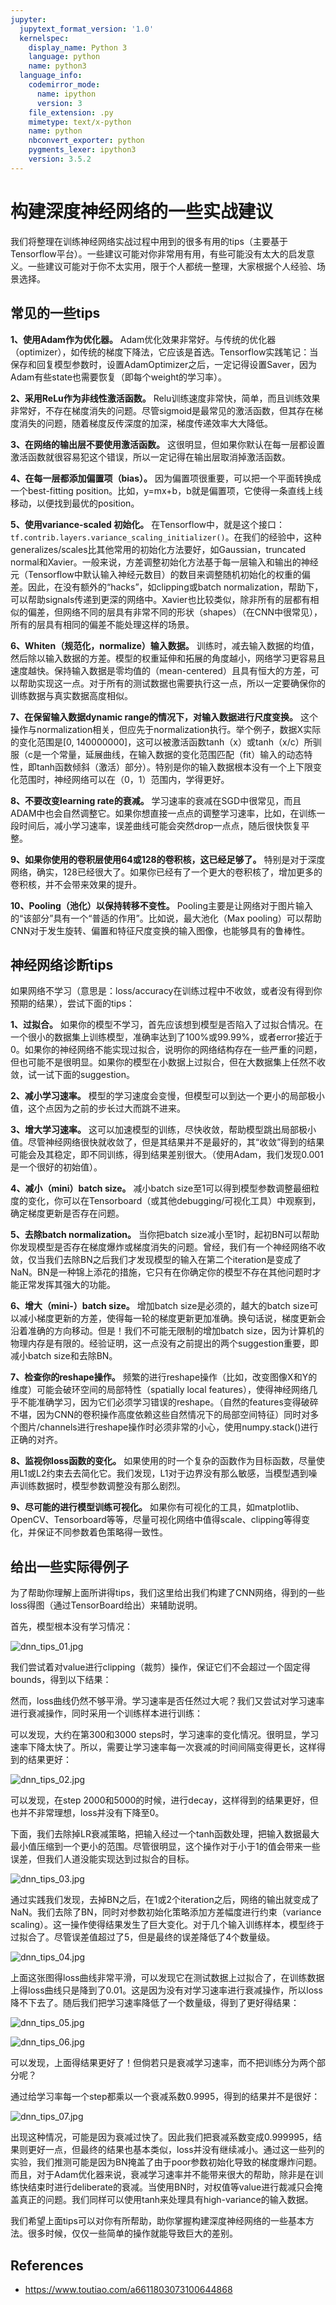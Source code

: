 ```yaml
---
jupyter:
  jupytext_format_version: '1.0'
  kernelspec:
    display_name: Python 3
    language: python
    name: python3
  language_info:
    codemirror_mode:
      name: ipython
      version: 3
    file_extension: .py
    mimetype: text/x-python
    name: python
    nbconvert_exporter: python
    pygments_lexer: ipython3
    version: 3.5.2
---
```


# 构建深度神经网络的一些实战建议



我们将整理在训练神经网络实战过程中用到的很多有用的tips（主要基于Tensorflow平台）。一些建议可能对你非常用有用，有些可能没有太大的启发意义。一些建议可能对于你不太实用，限于个人都统一整理，大家根据个人经验、场景选择。



## 常见的一些tips

**1、使用Adam作为优化器。** Adam优化效果非常好。与传统的优化器（optimizer），如传统的梯度下降法，它应该是首选。Tensorflow实践笔记：当保存和回复模型参数时，设置AdamOptimizer之后，一定记得设置Saver，因为Adam有些state也需要恢复（即每个weight的学习率）。

**2、采用ReLu作为非线性激活函数。** Relu训练速度非常快，简单，而且训练效果非常好，不存在梯度消失的问题。尽管sigmoid是最常见的激活函数，但其存在梯度消失的问题，随着梯度反传深度的加深，梯度传递效率大大降低。

**3、在网络的输出层不要使用激活函数。** 这很明显，但如果你默认在每一层都设置激活函数就很容易犯这个错误，所以一定记得在输出层取消掉激活函数。

**4、在每一层都添加偏置项（bias）。** 因为偏置项很重要，可以把一个平面转换成一个best-fitting position。比如，y=mx+b，b就是偏置项，它使得一条直线上线移动，以便找到最优的position。

**5、使用variance-scaled 初始化。** 在Tensorflow中，就是这个接口：`tf.contrib.layers.variance_scaling_initializer()`。在我们的经验中，这种generalizes/scales比其他常用的初始化方法要好，如Gaussian，truncated normal和Xavier。一般来说，方差调整初始化方法基于每一层输入和输出的神经元（Tensorflow中默认输入神经元数目）的数目来调整随机初始化的权重的偏差。因此，在没有额外的“hacks”，如clipping或batch normalization，帮助下，可以帮助signals传递到更深的网络中。Xavier也比较类似，除非所有的层都有相似的偏差，但网络不同的层具有非常不同的形状（shapes）（在CNN中很常见），所有的层具有相同的偏差不能处理这样的场景。

**6、Whiten（规范化，normalize）输入数据。** 训练时，减去输入数据的均值，然后除以输入数据的方差。模型的权重延伸和拓展的角度越小，网络学习更容易且速度越快。保持输入数据是零均值的（mean-centered）且具有恒大的方差，可以帮助实现这一点。对于所有的测试数据也需要执行这一点，所以一定要确保你的训练数据与真实数据高度相似。

**7、在保留输入数据dynamic range的情况下，对输入数据进行尺度变换。** 这个操作与normalization相关，但应先于normalization执行。举个例子，数据X实际的变化范围是[0, 140000000]，这可以被激活函数tanh（x）或tanh（x/c）所驯服（c是一个常量，延展曲线，在输入数据的变化范围匹配（fit）输入的动态特性，即tanh函数倾斜（激活）部分）。特别是你的输入数据根本没有一个上下限变化范围时，神经网络可以在（0，1）范围内，学得更好。

**8、不要改变learning rate的衰减。** 学习速率的衰减在SGD中很常见，而且ADAM中也会自然调整它。如果你想直接一点点的调整学习速率，比如，在训练一段时间后，减小学习速率，误差曲线可能会突然drop一点点，随后很快恢复平整。

**9、如果你使用的卷积层使用64或128的卷积核，这已经足够了。** 特别是对于深度网络，确实，128已经很大了。如果你已经有了一个更大的卷积核了，增加更多的卷积核，并不会带来效果的提升。

**10、Pooling（池化）以保持转移不变性。** Pooling主要是让网络对于图片输入的“该部分”具有一个“普适的作用”。比如说，最大池化（Max pooling）可以帮助CNN对于发生旋转、偏置和特征尺度变换的输入图像，也能够具有的鲁棒性。



## 神经网络诊断tips

如果网络不学习（意思是：loss/accuracy在训练过程中不收敛，或者没有得到你预期的结果），尝试下面的tips：

**1、过拟合。** 如果你的模型不学习，首先应该想到模型是否陷入了过拟合情况。在一个很小的数据集上训练模型，准确率达到了100%或99.99%，或者error接近于0。如果你的神经网络不能实现过拟合，说明你的网络结构存在一些严重的问题，但也可能不是很明显。如果你的模型在小数据上过拟合，但在大数据集上任然不收敛，试一试下面的suggestion。

**2、减小学习速率。** 模型的学习速度会变慢，但模型可以到达一个更小的局部极小值，这个点因为之前的步长过大而跳不进来。

**3、增大学习速率。** 这可以加速模型的训练，尽快收敛，帮助模型跳出局部极小值。尽管神经网络很快就收敛了，但是其结果并不是最好的，其“收敛”得到的结果可能会及其稳定，即不同训练，得到结果差别很大。（使用Adam，我们发现0.001是一个很好的初始值）。

**4、减小（mini）batch size。** 减小batch size至1可以得到模型参数调整最细粒度的变化，你可以在Tensorboard（或其他debugging/可视化工具）中观察到，确定梯度更新是否存在问题。

**5、去除batch normalization。** 当你把batch size减小至1时，起初BN可以帮助你发现模型是否存在梯度爆炸或梯度消失的问题。曾经，我们有一个神经网络不收敛，仅当我们去除BN之后我们才发现模型的输入在第二个iteration是变成了NaN。BN是一种锦上添花的措施，它只有在你确定你的模型不存在其他问题时才能正常发挥其强大的功能。

**6、增大（mini-）batch size。** 增加batch size是必须的，越大的batch size可以减小梯度更新的方差，使得每一轮的梯度更新更加准确。换句话说，梯度更新会沿着准确的方向移动。但是！我们不可能无限制的增加batch size，因为计算机的物理内存是有限的。经验证明，这一点没有之前提出的两个suggestion重要，即减小batch size和去除BN。

**7、检查你的reshape操作。** 频繁的进行reshape操作（比如，改变图像X和Y的维度）可能会破环空间的局部特性（spatially local features），使得神经网络几乎不能准确学习，因为它们必须学习错误的reshape。（自然的features变得破碎不堪，因为CNN的卷积操作高度依赖这些自然情况下的局部空间特征）同时对多个图片/channels进行reshape操作时必须非常的小心，使用numpy.stack()进行正确的对齐。

**8、监视你loss函数的变化。** 如果使用的时一个复杂的函数作为目标函数，尽量使用L1或L2约束去去简化它。我们发现，L1对于边界没有那么敏感，当模型遇到噪声训练数据时，模型参数调整没有那么剧烈。

**9、尽可能的进行模型训练可视化。** 如果你有可视化的工具，如matplotlib、OpenCV、Tensorboard等等，尽量可视化网络中值得scale、clipping等得变化，并保证不同参数着色策略得一致性。



## 给出一些实际得例子

为了帮助你理解上面所讲得tips，我们这里给出我们构建了CNN网络，得到的一些loss得图（通过TensorBoard给出）来辅助说明。

首先，模型根本没有学习情况：

![dnn_tips_01.jpg](images/dnn_tips_01.jpeg)

我们尝试着对value进行clipping（裁剪）操作，保证它们不会超过一个固定得bounds，得到以下结果：

然而，loss曲线仍然不够平滑。学习速率是否任然过大呢？我们又尝试对学习速率进行衰减操作，同时采用一个训练样本进行训练：

可以发现，大约在第300和3000 steps时，学习速率的变化情况。很明显，学习速率下降太快了。所以，需要让学习速率每一次衰减的时间间隔变得更长，这样得到的结果更好：

![dnn_tips_02.jpg](images/dnn_tips_02.jpeg)

可以发现，在step 2000和5000的时候，进行decay，这样得到的结果更好，但也并不非常理想，loss并没有下降至0。

下面，我们去除掉LR衰减策略，把输入经过一个tanh函数处理，把输入数据最大最小值压缩到一个更小的范围。尽管很明显，这个操作对于小于1的值会带来一些误差，但我们人道没能实现达到过拟合的目标。

![dnn_tips_03.jpg](images/dnn_tips_03.jpeg)

通过实践我们发现，去掉BN之后，在1或2个iteration之后，网络的输出就变成了NaN。我们去除了BN，同时对参数初始化策略添加方差幅度进行约束（variance scaling）。这一操作使得结果发生了巨大变化。对于几个输入训练样本，模型终于过拟合了。尽管误差值超过了5，但是最终的误差降低了4个数量级。

![dnn_tips_04.jpg](images/dnn_tips_04.jpeg)

上面这张图得loss曲线非常平滑，可以发现它在测试数据上过拟合了，在训练数据上得loss曲线只是降到了0.01。这是因为没有对学习速率进行衰减操作，所以loss降不下去了。随后我们把学习速率降低了一个数量级，得到了更好得结果：

![dnn_tips_05.jpg](images/dnn_tips_05.jpeg)

![dnn_tips_06.jpg](images/dnn_tips_06.jpeg)

可以发现，上面得结果更好了！但倘若只是衰减学习速率，而不把训练分为两个部分呢？

通过给学习率每一个step都乘以一个衰减系数0.9995，得到的结果并不是很好：

![dnn_tips_07.jpg](images/dnn_tips_07.jpeg)

出现这种情况，可能是因为衰减过快了。因此我们把衰减系数变成0.999995，结果则更好一点，但最终的结果也基本类似，loss并没有继续减小。通过这一些列的实验，我们推测可能是因为BN掩盖了由于poor参数初始化导致的梯度爆炸问题。而且，对于Adam优化器来说，衰减学习速率并不能带来很大的帮助，除非是在训练快结束时进行deliberate的衰减。当使用BN时，对权值等value进行裁减只会掩盖真正的问题。我们同样可以使用tanh来处理具有high-variance的输入数据。

我们希望上面tips可以对你有所帮助，助你掌握构建深度神经网络的一些基本方法。很多时候，仅仅一些简单的操作就能导致巨大的差别。



## References

* https://www.toutiao.com/a6611803073100644868
